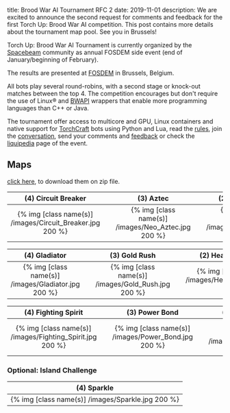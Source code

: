 title: Brood War AI Tournament RFC 2
date: 2019-11-01
description: We are excited to announce the second request for comments and feedback for the first Torch Up: Brood War AI competition. This post contains more details about the tournament map pool. See you in Brussels!

Torch Up: Brood War AI Tournament is currently organized by the [Spacebeam](https://spacebeam.org) community as annual FOSDEM side event (end of January/beginning of February).

The results are presented at [FOSDEM](https://fosdem.org/2020/) in Brussels, Belgium.

All bots play several round-robins, with a second stage or knock-out matches between the top 4. The competition encourages but don't require the use of Linux® and [BWAPI](https://github.com/bwapi/bwapi) wrappers that enable more programming languages than C++ or Java.

The tournament offer access to multicore and GPU, Linux containers and native support for [TorchCraft](https://github.com/TorchCraft/TorchCraft) bots using Python and Lua, read the [rules](/pages/rules/), join the [conversation](https://discordapp.com/invite/w9wRRrF), send your comments and [feedback](mailto:jchassoul@gmail.com) or check the [liquipedia](https://liquipedia.net/starcraft/Torch_Up) page of the event.

## Maps
[click here](https://torchup.org/files/maps.zip), to download them on zip file.

| (4) Circuit Breaker | &nbsp; | (3) Aztec | &nbsp; | (2) Blue Storm | 
|:---:|:---:|:---:|:---:|:---:|
| {% img [class name(s)] /images/Circuit_Breaker.jpg 200 %} | &nbsp; | {% img [class name(s)] /images/Neo_Aztec.jpg 200 %} | &nbsp; | {% img [class name(s)] /images/Bluestorm.jpg 200 %} |

| (4) Gladiator | &nbsp; | (3) Gold Rush | &nbsp; | (2) Heartbreak Ridge |
:---:|:---:|:---:|:---:|:---:|
| {% img [class name(s)] /images/Gladiator.jpg 200 %} | &nbsp; | {% img [class name(s)] /images/Gold_Rush.jpg 200 %} | &nbsp; | {% img [class name(s)] /images/Heartbreak_Ridge.jpg 200 %} |

| (4) Fighting Spirit | &nbsp; | (3) Power Bond | &nbsp; | (2) Overwatch |
:---:|:---:|:---:|:---:|:---:|
| {% img [class name(s)] /images/Fighting_Spirit.jpg 200 %} | &nbsp; | {% img [class name(s)] /images/Power_Bond.jpg 200 %} | &nbsp; | {% img [class name(s)] /images/Overwatch.jpg 200 %} |

### Optional: Island Challenge
| (4) Sparkle | 
:---:|
| {% img [class name(s)] /images/Sparkle.jpg 200 %} |
